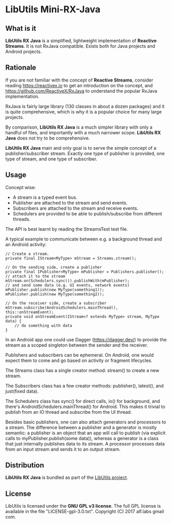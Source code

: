 # LibUtils Mini-RX-Java

## What is it

__LibUtils RX Java__ is a simplified, lightweight implementation of
__Reactive Streams__. It is not RxJava compatible. Exists both for
Java projects and Android projects.

## Rationale

If you are not familiar with the concept of __Reactive Streams__,
consider reading https://reactivex.io to get an introduction on the concept,
and https://github.com/ReactiveX/RxJava to understand the popular RxJava
implementation.

RxJava is fairly large library (130 classes in about a dozen packages)
and it is quite comprehensive, which is why it is a popular choice for many large projects.

By comparison, __LibUtils RX Java__ is a much simpler library with only a handful of files,
and importantly with a much narrower scope. __LibUtils RX Java__ does not try to be comprehensive.

__LibUtils RX Java__ main and only goal is to serve the simple concept of a publisher/subscriber
stream. Exactly one type of publisher is provided, one type of stream, and one type of subscriber.


## Usage

Concept wise:
 - A stream is a typed event bus.
 - Publisher are attached to the stream and send events.
 - Subscribers are attached to the stream and receive events.
 - Schedulers are provided to be able to publish/subscribe from different threads.

The API is best learnt by reading the StreamsTest test file.

A typical example to communicate between e.g. a background thread and an Android activity:

    // Create a stream.
    private final IStream<MyType> mStream = Streams.stream();

    // On the sending side, create a publisher
    private final IPublisher<MyType> mPublisher = Publishers.publisher();
    // attach it to the stream
    mStream.on(Schedulers.sync()).publishWith(mPublisher);
    // and send some data (e.g. UI events, network events)
    mPublisher.publish(new MyType(something1));
    mPublisher.publish(new MyType(something2));

    // On the receiver side, create a subscriber
    mStream.subscribe(AndroidSchedulers.mainThread(), this::onStreamEvent);
    private void onStreamEvent(IStream<? extends MyType> stream, MyType data) {
        // do something with data
    }

In an Android app one could use Dagger (https://dagger.dev/) to provide the stream as a
scoped singleton between the sender and the receiver.

Publishers and subscribers can be ephemeral. On Android, one would
expect them to come and go based on activity or fragment lifecycles.

The Streams class has a single creator method: stream() to create a new stream.

The Subscribers class has a few creator methods: publisher(), latest(), and just(fixed data).

The Schedulers class has sync() for direct calls, io() for background, and there's
AndroidSchedulers.mainThread() for Android. This makes it trivial to publish from an IO thread
and subscribe from the UI thread.

Besides basic publishers, one can also attach generators and processors to a stream.
The difference between a publisher and a generator is mostly semantic: a publisher is an
object that an app will call to publish (via explicit calls to myPublisher.publish(some data)),
whereas a generator is a class that just internally publishes data to its stream.
A processor processes data from an input stream and sends it to an output stream.


## Distribution

__LibUtils RX Java__ is bundled as part of the
[LibUtils project](https://bitbucket.org/ralfoide/libutils).


## License

LibUtils is licensed under the __GNU GPL v3 license__.
The full GPL license is available in the file "LICENSE-gpl-3.0.txt".
Copyright (C) 2017 alf.labs gmail com.
